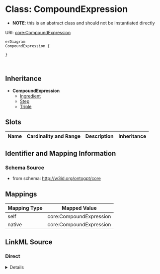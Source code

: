 # Class: CompoundExpression


* __NOTE__: this is an abstract class and should not be instantiated directly


URI: [core:CompoundExpression](http://w3id.org/ontogpt/core/CompoundExpression)


```mermaid
erDiagram
CompoundExpression {

}



```




## Inheritance
* **CompoundExpression**
    * [Ingredient](Ingredient.md)
    * [Step](Step.md)
    * [Triple](Triple.md)



## Slots

| Name | Cardinality and Range | Description | Inheritance |
| ---  | --- | --- | --- |









## Identifier and Mapping Information







### Schema Source


* from schema: http://w3id.org/ontogpt/core





## Mappings

| Mapping Type | Mapped Value |
| ---  | ---  |
| self | core:CompoundExpression |
| native | core:CompoundExpression |


## LinkML Source

<!-- TODO: investigate https://stackoverflow.com/questions/37606292/how-to-create-tabbed-code-blocks-in-mkdocs-or-sphinx -->

### Direct

<details>
```yaml
name: CompoundExpression
from_schema: http://w3id.org/ontogpt/core
rank: 1000
abstract: true

```
</details>

### Induced

<details>
```yaml
name: CompoundExpression
from_schema: http://w3id.org/ontogpt/core
rank: 1000
abstract: true

```
</details>